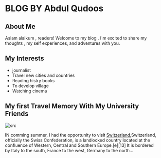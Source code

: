 # BLOG BY Abdul Qudoos

## About Me

Aslam alaikum , readers! Welcome to my blog . I'm excited to share my thoughts , my self experiences, and adventures with you.

## My Interests

- journalist
- Travel new cities and countries
- Reading histry books 
- To develop village
- Watching cinema

## My first Travel Memory With My University Friends 

![src](https://www.google.com/imgres?imgurl=https%3A%2F%2Fwww.thetimes.co.uk%2Ftravel%2Fwp-content%2Fuploads%2Fsites%2F6%2F2021%2F08%2FSun-sets-on-Santa-Maria-Val-Mu%25CC%2588stair-Graubu%25CC%2588nden-Switzerland_Credit_Alamy_2DCD0RJ.jpg%3Fw%3D2200%26h%3D880%26crop%3D1&tbnid=3vOQdqTNix1gVM&vet=12ahUKEwjUxNmn57j_AhVPpicCHbcVAAgQMygjegUIARCkAg..i&imgrefurl=https%3A%2F%2Fwww.thetimes.co.uk%2Ftravel%2Fdestinations%2Feurope%2Fswitzerland%2F&docid=vluaothw6iwXpM&w=2200&h=880&q=Switzerland%20visit%20photo&ved=2ahUKEwjUxNmn57j_AhVPpicCHbcVAAgQMygjegUIARCkAg )

IN comming summer, I had the opportunity to visit [Switzerland](https://www.google.com/imgres?imgurl=https%3A%2F%2Fwww.travelanddestinations.com%2Fwp-content%2Fuploads%2F2019%2F03%2FSwitzerland-Landscapes.jpg&tbnid=NY7bk1JbqpIX1M&vet=12ahUKEwjUxNmn57j_AhVPpicCHbcVAAgQMygTegUIARD_AQ..i&imgrefurl=https%3A%2F%2Fwww.travelanddestinations.com%2Fmost-beautiful-places-to-visit-switzerland%2F&docid=UuCzj76UgXzfhM&w=1198&h=799&q=Switzerland%20visit%20photo&ved=2ahUKEwjUxNmn57j_AhVPpicCHbcVAAgQMygTegUIARD_AQ),Switzerland, officially the Swiss Confederation, is a landlocked country located at the confluence of Western, Central and Southern Europe.[e][13] It is bordered by Italy to the south, France to the west, Germany to the north…
